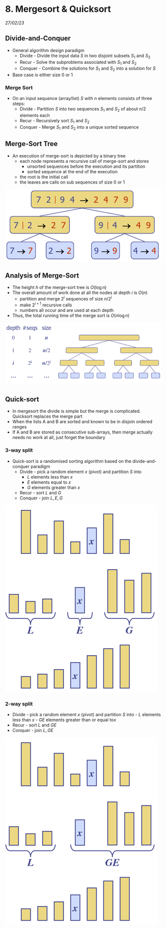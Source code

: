 # 8. Mergesort & Quicksort
_27/02/23_

## Divide-and-Conquer
- General algorithm design paradigm
	- Divide - Divide the input data $S$ in two disjoint subsets $S_1$ and $S_2$
	- Recur - Solve the subproblems associated with $S_1$ and $S_2$
	- Conquer - Combine the solutions for $S_1$ and $S_2$ into a solution for $S$
- Base case is either size 0 or 1

### Merge Sort
- On an input sequence (array/list) $S$ with $n$ elements consists of three steps:
	- Divide - Partition $S$ into two sequences $S_1$ and $S_2$ of about $n/2$ elements each
	- Recur -  Recursively sort $S_1$ and $S_2$
	- Conquer - Merge $S_1$ and $S_2$ into a unique sorted sequence

## Merge-Sort Tree
- An execution of merge-sort is depicted by a binary tree
	- each node represents a recursive call of merge-sort and stores
		- unsorted sequences before the execution and its partition
		- sorted sequence at the end of the execution
	- the root is the initial call
	- the leaves are calls on sub sequences of size 0 or 1

![](../../_resources/20230227121753.png)

## Analysis of Merge-Sort
- The height $h$ of the merge-sort tree is $O(\log n$) 
- The overall amount of work done at all the nodes at depth $i$ is $O(n)$
	- partition and merge $2^i$ sequences of size $n/2^i$
	- make $2^{i+1}$ recursive calls
	- numbers all occur and are used at each depth
- Thus, the total running time of the merge sort is $O(n\log n)$

![](../../_resources/20230227122328.png)

## Quick-sort
- In mergesort the divide is simple but the merge is complicated. Quicksort replaces the merge part
- When the lists A and B are sorted and known to be in disjoin ordered ranges
- If A and B are stored as consecutive sub-arrays, then merge actually needs no work at all, just forget the boundary

### 3-way split
- Quick-sort is a randomised sorting algorithm based on the divide-and-conquer paradigm
	- Divide - pick a random element $x$ (pivot) and partition $S$ into 
		- $L$ elements less than $x$
		- $E$ elements equal to $x$
		- $G$ elements greater than $x$
	- Recur - sort $L$ and $G$
	- Conquer - join $L,E,G$

![](../../_resources/20230301184824.png)

### 2-way split
- Divide - pick a random element $x$ (pivot) and partition $S$ into 
		- $L$ elements less than $x$
		- $GE$ elements greater than or equal to$x$
- Recur - sort $L$ and $GE$
- Conquer - join $L,GE$

![](../../_resources/20230301185246.png)
